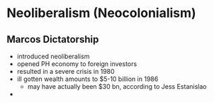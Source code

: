 # Neoliberalism (Neocolonialism)

## Marcos Dictatorship
- introduced neoliberalism
- opened PH economy to foreign investors
- resulted in a severe crisis in 1980
- ill gotten wealth amounts to \$5-10 billion in 1986
	- may have actually been \$30 bn, according to Jess Estanislao
- 